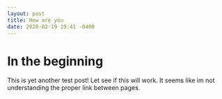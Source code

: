 ```yaml
---
layout: post
title: How are you
date: 2020-02-19 19:41 -0400
---
```


# In the beginning

This is yet another test post! Let see if this will work. It seems like im not understanding the proper link between pages.